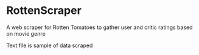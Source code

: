# RottenScraper
A web scraper for Rotten Tomatoes to gather user and critic ratings based on movie genre

Text file is sample of data scraped
